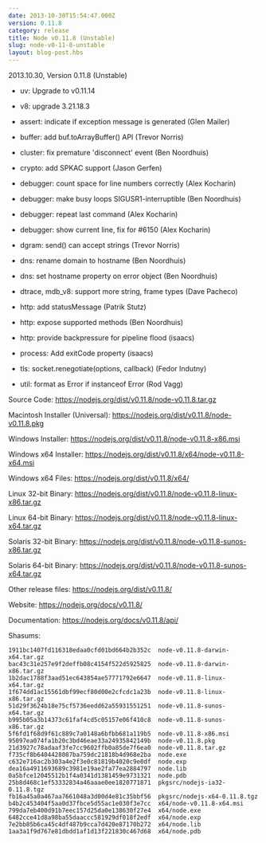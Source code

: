 ```yaml
---
date: 2013-10-30T15:54:47.000Z
version: 0.11.8
category: release
title: Node v0.11.8 (Unstable)
slug: node-v0-11-8-unstable
layout: blog-post.hbs
---
```


2013.10.30, Version 0.11.8 (Unstable)

* uv: Upgrade to v0.11.14

* v8: upgrade 3.21.18.3

* assert: indicate if exception message is generated (Glen Mailer)

* buffer: add buf.toArrayBuffer() API (Trevor Norris)

* cluster: fix premature 'disconnect' event (Ben Noordhuis)

* crypto: add SPKAC support (Jason Gerfen)

* debugger: count space for line numbers correctly (Alex Kocharin)

* debugger: make busy loops SIGUSR1-interruptible (Ben Noordhuis)

* debugger: repeat last command (Alex Kocharin)

* debugger: show current line, fix for #6150 (Alex Kocharin)

* dgram: send() can accept strings (Trevor Norris)

* dns: rename domain to hostname (Ben Noordhuis)

* dns: set hostname property on error object (Ben Noordhuis)

* dtrace, mdb_v8: support more string, frame types (Dave Pacheco)

* http: add statusMessage (Patrik Stutz)

* http: expose supported methods (Ben Noordhuis)

* http: provide backpressure for pipeline flood (isaacs)

* process: Add exitCode property (isaacs)

* tls: socket.renegotiate(options, callback) (Fedor Indutny)

* util: format as Error if instanceof Error (Rod Vagg)

Source Code: https://nodejs.org/dist/v0.11.8/node-v0.11.8.tar.gz

Macintosh Installer (Universal): https://nodejs.org/dist/v0.11.8/node-v0.11.8.pkg

Windows Installer: https://nodejs.org/dist/v0.11.8/node-v0.11.8-x86.msi

Windows x64 Installer: https://nodejs.org/dist/v0.11.8/x64/node-v0.11.8-x64.msi

Windows x64 Files: https://nodejs.org/dist/v0.11.8/x64/

Linux 32-bit Binary: https://nodejs.org/dist/v0.11.8/node-v0.11.8-linux-x86.tar.gz

Linux 64-bit Binary: https://nodejs.org/dist/v0.11.8/node-v0.11.8-linux-x64.tar.gz

Solaris 32-bit Binary: https://nodejs.org/dist/v0.11.8/node-v0.11.8-sunos-x86.tar.gz

Solaris 64-bit Binary: https://nodejs.org/dist/v0.11.8/node-v0.11.8-sunos-x64.tar.gz

Other release files: https://nodejs.org/dist/v0.11.8/

Website: https://nodejs.org/docs/v0.11.8/

Documentation: https://nodejs.org/docs/v0.11.8/api/

Shasums:
```
1911bc1407fd116318edaa0cfd01bd664b2b352c  node-v0.11.8-darwin-x64.tar.gz
bac43c31e257e9f2deffb08c4154f522d5925825  node-v0.11.8-darwin-x86.tar.gz
1b2dac1788f3aad51ec643854ae57771792e6647  node-v0.11.8-linux-x64.tar.gz
1f674dd1ac15561dbf99ecf80d00e2cfcdc1a23b  node-v0.11.8-linux-x86.tar.gz
51d29f3624b18e75cf5736eedd62a55931551251  node-v0.11.8-sunos-x64.tar.gz
b995b05a3b14373c61faf4cd5c05157e06f410c8  node-v0.11.8-sunos-x86.tar.gz
5f6fd1f68d9f61c889c7a0148a6bfbb681a119b5  node-v0.11.8-x86.msi
95097ea074fa1b20c3bd46eae33a24935842149b  node-v0.11.8.pkg
21d3927c78adaaf3fe7cc9602ffb0a85de7f6ea0  node-v0.11.8.tar.gz
f735cf8b6404428087ba759dc21818b4d968e2ba  node.exe
c632e716ac2b303a4e2f3e0c81819b4020c9e0df  node.exp
dea16a4911693689c3981e19ae2fa77ea2884797  node.lib
0a5bfce12045512b1f4a0341d1381459e9731321  node.pdb
25b8d468c1ef53332834a46aaae0ee1820771871  pkgsrc/nodejs-ia32-0.11.8.tgz
fb16a45a0a467aa7661048a3d00d4e81c35bbf56  pkgsrc/nodejs-x64-0.11.8.tgz
b4b2c453404f5aa0d37fbce5d55ac1e030f3e7cc  x64/node-v0.11.8-x64.msi
799da7eb400d91b7eec157d25da0e138630f27e4  x64/node.exe
6482cce41d8a98ba55daaccc581929df018f2edf  x64/node.exp
7e2bb85b6ca45c4df487b9cca7d420e87170b272  x64/node.lib
1aa3a1f9d767e81dbdd1af1d13f221830c467d68  x64/node.pdb
```
